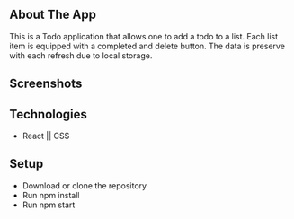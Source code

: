## About The App

This is a Todo application that allows one to add a todo to a list. Each list item is equipped with a completed and delete button. The data is preserve with each refresh due to local storage.

## Screenshots


## Technologies

- React || CSS

## Setup

- Download or clone the repository
- Run npm install
- Run npm start
